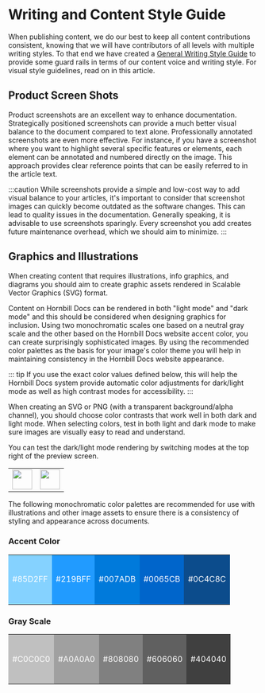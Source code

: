 # Writing and Content Style Guide
When publishing content, we do our best to keep all content contributions consistent, knowing that we will have contributors of all levels with multiple writing styles. To that end we have created a [General Writing Style Guide](/style-guide/) to provide some guard rails in terms of our content voice and writing style. For visual style guidelines, read on in this article.

## Product Screen Shots
Product screenshots are an excellent way to enhance documentation. Strategically positioned screenshots can provide a much better visual balance to the document compared to text alone. Professionally annotated screenshots are even more effective. For instance, if you have a screenshot where you want to highlight several specific features or elements, each element can be annotated and numbered directly on the image. This approach provides clear reference points that can be easily referred to in the article text.

:::caution
While screenshots provide a simple and low-cost way to add visual balance to your articles, it's important to consider that screenshot images can quickly become outdated as the software changes. This can lead to quality issues in the documentation. Generally speaking, it is advisable to use screenshots sparingly. Every screenshot you add creates future maintenance overhead, which we should aim to minimize.
:::

## Graphics and Illustrations
When creating content that requires illustrations, info graphics, and diagrams you should aim to create graphic assets rendered in Scalable Vector Graphics (SVG) format.  

Content on Hornbill Docs can be rendered in both "light mode" and "dark mode" and this should be considered when designing graphics for inclusion. Using two monochromatic scales one based on a neutral gray scale and the other based on the Hornbill Docs website accent color, you can create surprisingly sophisticated images. By using the recommended color palettes as the basis for your image's color theme you will help in maintaining consistency in the Hornbill Docs website appearance. 

::: tip
If you use the exact color values defined below, this will help the Hornbill Docs system provide automatic color adjustments for dark/light mode as well as high contrast modes for accessibility. 
:::

When creating an SVG or PNG (with a transparent background/alpha channel), you should choose color contrasts that work well in both dark and light mode. When selecting colors, test in both light and dark mode to make sure images are visually easy to read and understand. 

You can test the dark/light mode rendering by switching modes at the top right of the preview screen.

<table style="width: 100%;">
    <tr>
        <td style=""><img src="/_books/hdoc-guide/images/light-mode-switch.png" height="40px"></img></td>
        <td style=""><img src="/_books/hdoc-guide/images/dark-mode-switch.png" height="40px"></img></td>
    </tr>
</table>


The following monochromatic color palettes are recommended for use with illustrations and other image assets to ensure there is a consistency of styling and appearance across documents. 

### Accent Color

<table style="width: 100%;">
    <tr style="height: 100px">
        <td style="background-color: #85D2FF; color: #ffffff">#85D2FF</td>
        <td style="background-color: #219BFF; color: #ffffff">#219BFF</td>
        <td style="background-color: #007ADB; color: #ffffff">#007ADB</td>
        <td style="background-color: #0065CB; color: #ffffff">#0065CB</td>
        <td style="background-color: #0C4C8C; color: #ffffff">#0C4C8C</td>
    </tr>
</table>


### Gray Scale 

<table style="width: 100%;">
    <tr style="height: 100px">
        <td style="background-color: #c0c0c0; color: #ffffff">#C0C0C0</td>
        <td style="background-color: #a0a0a0; color: #ffffff">#A0A0A0</td>
        <td style="background-color: #808080; color: #ffffff">#808080</td>
        <td style="background-color: #606060; color: #ffffff">#606060</td>
        <td style="background-color: #404040; color: #ffffff">#404040</td>
    </tr>
</table>
